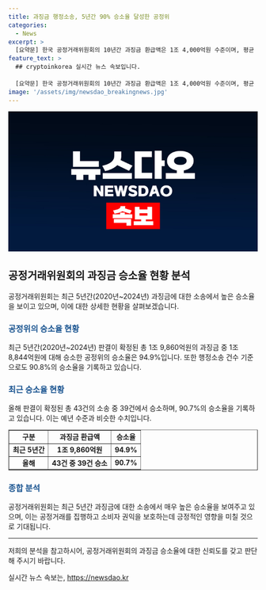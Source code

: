```yaml
---
title: 과징금 행정소송, 5년간 90% 승소율 달성한 공정위
categories:
  - News
excerpt: >
  [요약문] 한국 공정거래위원회의 10년간 과징금 환급액은 1조 4,000억원 수준이며, 평균 4곳 중 1곳의 기업에게 과징금을 돌려주고 있다. 최근 5년간의 승소율은 94.9%로 공정위는 이를 강조하고 있다. 올해 판결이 확정된 43건의 소송 중 39건에서 승소하여 90.7%의 승소율을 기록하고 있으며, 관련 보도에 주의를 요청하고 있다. (출처: 정책브리핑 www.korea.kr)
feature_text: >
  ## cryptoinkorea 실시간 뉴스 속보입니다.

  [요약문] 한국 공정거래위원회의 10년간 과징금 환급액은 1조 4,000억원 수준이며, 평균 4곳 중 1곳의 기업에게 과징금을 돌려주고 있다. 최근 5년간의 승소율은 94.9%로 공정위는 이를 강조하고 있다. 올해 판결이 확정된 43건의 소송 중 39건에서 승소하여 90.7%의 승소율을 기록하고 있으며, 관련 보도에 주의를 요청하고 있다. (출처: 정책브리핑 www.korea.kr)
image: '/assets/img/newsdao_breakingnews.jpg'
---
```


<p><img src="/assets/img/newsdao_breakingnews.jpg" alt="cryptoinkorea 속보" /></p>

<h2 data-ke-size="size26">공정거래위원회의 과징금 승소율 현황 분석</h2>

<p data-ke-size="size16">공정거래위원회는 최근 5년간(2020년~2024년) 과징금에 대한 소송에서 높은 승소율을 보이고 있으며, 이에 대한 상세한 현황을 살펴보겠습니다.</p>

<h3><b><span style="color: #1a5490;">공정위의 승소율 현황</span></b></h3>

<p data-ke-size="size16">최근 5년간(2020년~2024년) 판결이 확정된 총 1조 9,860억원의 과징금 중 1조 8,844억원에 대해 승소한 공정위의 승소율은 94.9%입니다. 또한 행정소송 건수 기준으로도 90.8%의 승소율을 기록하고 있습니다.</p>

<h3><b><span style="color: #1a5490;">최근 승소율 현황</span></b></h3>

<p data-ke-size="size16">올해 판결이 확정된 총 43건의 소송 중 39건에서 승소하며, 90.7%의 승소율을 기록하고 있습니다. 이는 예년 수준과 비슷한 수치입니다.</p>

<table style="width: 100%;" border="1">
<tbody>
<tr>
<td style="text-align: center; height: 17px;"><b>구분</b></td>
<td style="text-align: center; height: 17px;"><b>과징금 환급액</b></td>
<td style="text-align: center; height: 17px;"><b>승소율</b></td>
</tr>
<tr>
<td style="text-align: center; height: 17px;"><b>최근 5년간</b></td>
<td style="text-align: center; height: 17px;"><b>1조 9,860억원</b></td>
<td style="text-align: center; height: 17px;"><b>94.9%</b></td>
</tr>
<tr>
<td style="text-align: center; height: 17px;"><b>올해</b></td>
<td style="text-align: center; height: 17px;"><b>43건 중 39건 승소</b></td>
<td style="text-align: center; height: 17px;"><b>90.7%</b></td>
</tr>
</tbody>
</table>

<h3><b><span style="color: #1a5490;">종합 분석</span></b></h3>

<p data-ke-size="size16">공정거래위원회는 최근 5년간 과징금에 대한 소송에서 매우 높은 승소율을 보여주고 있으며, 이는 공정거래를 집행하고 소비자 권익을 보호하는데 긍정적인 영향을 미칠 것으로 기대됩니다.</p>

<hr>

<p data-ke-size="size16">저희의 분석을 참고하시어, 공정거래위원회의 과징금 승소율에 대한 신뢰도를 갖고 판단해 주시기 바랍니다.</p>
실시간 뉴스 속보는, <a href="https://newsdao.kr" rel="dofollow">https://newsdao.kr</a>


